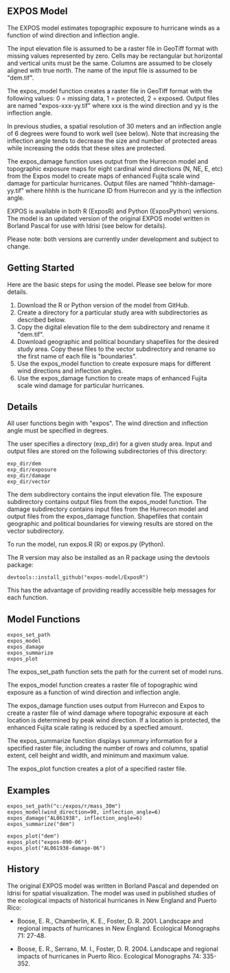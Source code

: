 ## EXPOS Model

The EXPOS model estimates topographic exposure to hurricane winds as a function
of wind direction and inflection angle.

The input elevation file is assumed to be a raster file in GeoTiff format with 
missing values represented by zero.  Cells may be rectangular but horizontal and 
vertical units must be the same. Columns are assumed to be closely aligned with 
true north. The name of the input file is assumed to be "dem.tif".

The expos_model function creates a raster file in GeoTiff format with the following
values: 0 = missing data, 1 = protected, 2 = exposed. Output files are named 
"expos-xxx-yy.tif" where xxx is the wind direction and yy is the inflection angle.

In previous studies, a spatial resolution of 30 meters and an inflection angle of 
6 degrees were found to work well (see below). Note that increasing the inflection 
angle tends to decrease the size and number of protected areas while increasing 
the odds that these sites are protected.

The expos_damage function uses output from the Hurrecon model and topographic
exposure maps for eight cardinal wind directions (N, NE, E, etc) from the Expos
model to create maps of enhanced Fujita scale wind damage for particular hurricanes.
Output files are named "hhhh-damage-yy.tif" where hhhh is the hurricane ID from 
Hurrecon and yy is the inflection angle.

EXPOS is available in both R (ExposR) and Python (ExposPython) versions. 
The model is an updated version of the original EXPOS model written in Borland 
Pascal for use with Idrisi (see below for details).

Please note: both versions are currently under development and subject to change.

## Getting Started

Here are the basic steps for using the model. Please see below for more details.

1. Download the R or Python version of the model from GitHub.
2. Create a directory for a particular study area with subdirectories as described 
below.
3. Copy the digital elevation file to the dem subdirectory and rename it "dem.tif".
4. Download geographic and political boundary shapefiles for the desired study area.
Copy these files to the vector subdirectory and rename so the first name of each file 
is "boundaries".
5. Use the expos_model function to create exposure maps for different wind directions 
and inflection angles.
6. Use the expos_damage function to create maps of enhanced Fujita scale wind damage
for particular hurricanes.

## Details

All user functions begin with "expos". The wind direction and inflection angle must be
specified in degrees.

The user specifies a directory (exp_dir) for a given study area. Input and output
files are stored on the following subdirectories of this directory:


```{r}
exp_dir/dem
exp_dir/exposure
exp_dir/damage
exp_dir/vector
```

The dem subdirectory contains the input elevation file. The exposure subdirectory 
contains output files from the expos_model function. The damage subdirectory contains
input files from the Hurrecon model and output files from the expos_damage function.
Shapefiles that contain geographic and political boundaries for viewing results are
stored on the vector subdirectory.

To run the model, run expos.R (R) or expos.py (Python). 

The R version may also be installed as an R package using the devtools package:

```{r}	
devtools::install_github("expos-model/ExposR")
```

This has the advantage of providing readily accessible help messages for each 
function.

## Model Functions

```{r}	
expos_set_path
expos_model
expos_damage
expos_summarize
expos_plot
```

The expos_set_path function sets the path for the current set of model runs.

The expos_model function creates a raster file of topographic wind exposure 
as a function of wind direction and inflection angle.

The expos_damage function uses output from Hurrecon and Expos to create a raster
file of wind damage where topograhic exposure at each location is determined 
by peak wind direction. If a location is protected, the enhanced Fujita scale 
rating is reduced by a specfied amount.

The expos_summarize function displays summary information for a specified raster
file, including the number of rows and columns, spatial extent, cell height and 
width, and minimum and maximum value.

The expos_plot function creates a plot of a specified raster file.

## Examples


```{r}
expos_set_path("c:/expos/r/mass_30m")
expos_model(wind_direction=90, inflection_angle=6)
expos_damage("AL061938", inflection_angle=6)
expos_summarize("dem")

expos_plot("dem")
expos_plot("expos-090-06")
expos_plot("AL061938-damage-06")
```

## History

The original EXPOS model was written in Borland Pascal and depended on Idrisi 
for spatial visualization. The model was used in published studies of the ecological 
impacts of historical hurricanes in New England and Puerto Rico:

* Boose, E. R., Chamberlin, K. E., Foster, D. R. 2001. Landscape and regional impacts 
of hurricanes in New England. Ecological Monographs 71: 27-48.

* Boose, E. R., Serrano, M. I., Foster, D. R. 2004. Landscape and regional impacts of 
hurricanes in Puerto Rico. Ecological Monographs 74: 335-352.


